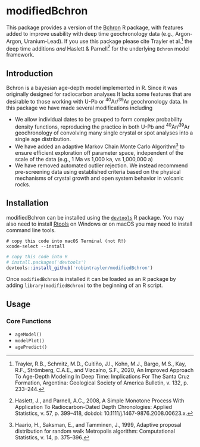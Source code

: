 # modifiedBchron

This package provides a version of the [Bchron](https://github.com/andrewcparnell/Bchron/tree/master/R) R package, with features added to improve usability with deep time geochronology data (e.g., Argon-Argon, Uranium-Lead). If you use this package please cite Trayler et al.[^1] the deep time additions *and* Haslett & Parnell[^2] for the underlying `Bchron` model framework.

## Introduction

Bchron is a bayesian age-depth model implemented in R. Since it was originally designed for radiocarbon analyses It lacks some features that are desirable to those working with U-Pb or <sup>40</sup>Ar/<sup>39</sup>Ar geochronology data. In this package we have made several modifications including 

* We allow individual dates to be grouped to form complex probability density functions, reproducing the practice in both U-Pb and <sup>40</sup>Ar/<sup>39</sup>Ar geochronology of convolving many single crystal or spot analyses into a single age distribution.
* We have added an adaptive Markov Chain Monte Carlo Algorithm[^3] to ensure efficient exploration off parameter space, independent of the scale of the data (e.g., 1 Ma vs 1,000 ka, vs 1,000,000 a)
* We have removed automated outlier rejection. We instead recommend pre-screening data using established criteria based on the physical mechanisms of crystal growth and open system behavior in volcanic rocks. 

## Installation

modifiedBchron can be installed using the [`devtools`](https://github.com/r-lib/devtools) R package.  You may also need to install [Rtools](https://cran.rstudio.com/bin/windows/Rtools/) on Windows or on macOS you may need to install command line tools. 

```
# copy this code into macOS Terminal (not R!)
xcode-select --install
```

```r
# copy this code into R
# install.packages('devtools')
devtools::install_github('robintrayler/modifiedBchron')
```

Once `modifiedBchron` is installed it can be loaded as an R package by adding `library(modifiedBchron)` to the beginning of an R script. 

## Usage
### Core Functions
* `ageModel()`
* `modelPlot()`
* `agePredict()`

[^1]: Trayler, R.B., Schmitz, M.D., Cuitiño, J.I., Kohn, M.J., Bargo, M.S., Kay, R.F., Strömberg, C.A.E., and Vizcaíno, S.F., 2020, An Improved Approach To Age-Depth Modeling In Deep Time: Implications For The Santa Cruz Formation, Argentina: Geological Society of America Bulletin, v. 132, p. 233–244.

[^2]: Haslett, J., and Parnell, A.C., 2008, A Simple Monotone Process With Application To Radiocarbon-Dated Depth Chronologies: Applied Statistics, v. 57, p. 399–418, doi:doi: 10.1111/j.1467-9876.2008.00623.x.

[^3]: Haario, H., Saksman, E., and Tamminen, J., 1999, Adaptive proposal distribution for random walk Metropolis algorithm: Computational Statistics, v. 14, p. 375–396.


